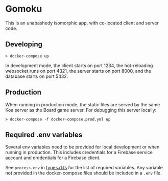 # Gomoku

This is an unabashedy isomorphic app, with co-located client and server code.

## Developing

```
> docker-compose up
```

In development mode, the client starts on port 1234, the hot-reloading websocket runs on port 4321, the server starts on port 8000, and the database starts on port 5432.

## Production

When running in production mode, the static files are served by the same Koa server as the Board game server. For debugging this server locally:

```
> docker-compose -f docker-compose.prod.yml up
```

## Required .env variables

Several env variables need to be provided for local development or when running in production. This includes credentials for a Firebase service account and credentials for a Firebase client.

See `process.env` in [types.d.ts](types.d.ts) for the list of required variables. Any variable not provided in the docker-compose files should be included in a `.env` file.
